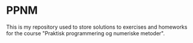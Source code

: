 # PPNM
This is my repository used to store solutions to exercises and homeworks for the course "Praktisk programmering og numeriske metoder".
